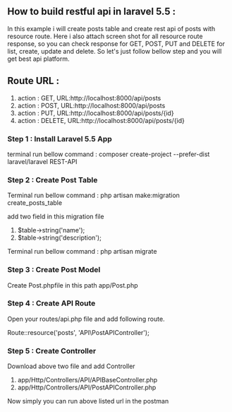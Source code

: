## How to build restful api in laravel 5.5 :

In this example i will create posts table and create rest api of posts with resource route. Here i also attach screen shot for all resource route response, so you can check response for GET, POST, PUT and DELETE for list, create, update and delete. So let's just follow bellow step and you will get best api platform.

## Route URL : 

  1) action : GET, URL:http://localhost:8000/api/posts 
  2) action : POST, URL:http://localhost:8000/api/posts
  3) action : PUT, URL:http://localhost:8000/api/posts/{id}
  5) action : DELETE, URL:http://localhost:8000/api/posts/{id}

### Step 1 : Install Laravel 5.5 App
 
  terminal run bellow command : composer create-project --prefer-dist laravel/laravel REST-API

### Step 2 : Create Post Table

  Terminal run bellow command : php artisan make:migration create_posts_table 
  
   add two field in this migration file  
   1. $table->string('name');
   2. $table->string('description');
   
  Terminal run bellow command : php artisan migrate
  
### Step 3 : Create Post Model
   Create Post.phpfile in this path app/Post.php
   
### Step 4 : Create API Route
   Open your routes/api.php file and add following route.
   
   Route::resource('posts', 'API\PostAPIController');
   
### Step 5 : Create Controller
Download above two file and add Controller
 
  1. app/Http/Controllers/API/APIBaseController.php
  2. app/Http/Controllers/API/PostAPIController.php
  
Now simply you can run above listed url in the postman

